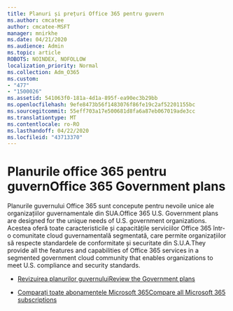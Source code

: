 ```yaml
---
title: Planuri și prețuri Office 365 pentru guvern
ms.author: cmcatee
author: cmcatee-MSFT
manager: mnirkhe
ms.date: 04/21/2020
ms.audience: Admin
ms.topic: article
ROBOTS: NOINDEX, NOFOLLOW
localization_priority: Normal
ms.collection: Adm_O365
ms.custom:
- "477"
- "1500026"
ms.assetid: 541063f0-181a-4d1a-895f-ea90ec3b29bb
ms.openlocfilehash: 9efe8473b56f1483076f86fe19c2af52201155bc
ms.sourcegitcommit: 55eff703a17e500681d8fa6a87eb067019ade3cc
ms.translationtype: MT
ms.contentlocale: ro-RO
ms.lasthandoff: 04/22/2020
ms.locfileid: "43713370"
---
```

# <a name="office-365-government-plans"></a><span data-ttu-id="72f0d-102">Planurile office 365 pentru guvern</span><span class="sxs-lookup"><span data-stu-id="72f0d-102">Office 365 Government plans</span></span>

<span data-ttu-id="72f0d-103">Planurile guvernului Office 365 sunt concepute pentru nevoile unice ale organizațiilor guvernamentale din SUA.</span><span class="sxs-lookup"><span data-stu-id="72f0d-103">Office 365 U.S. Government plans are designed for the unique needs of U.S. government organizations.</span></span> <span data-ttu-id="72f0d-104">Acestea oferă toate caracteristicile și capacitățile serviciilor Office 365 într-o comunitate cloud guvernamentală segmentată, care permite organizațiilor să respecte standardele de conformitate și securitate din S.U.A.</span><span class="sxs-lookup"><span data-stu-id="72f0d-104">They provide all the features and capabilities of Office 365 services in a segmented government cloud community that enables organizations to meet U.S. compliance and security standards.</span></span>
  
- [<span data-ttu-id="72f0d-105">Revizuirea planurilor guvernului</span><span class="sxs-lookup"><span data-stu-id="72f0d-105">Review the Government plans</span></span>](https://products.office.com/government/compare-office-365-government-plans)

- [<span data-ttu-id="72f0d-106">Comparați toate abonamentele Microsoft 365</span><span class="sxs-lookup"><span data-stu-id="72f0d-106">Compare all Microsoft 365 subscriptions</span></span>](https://products.office.com/business/compare-more-office-365-for-business-plans)